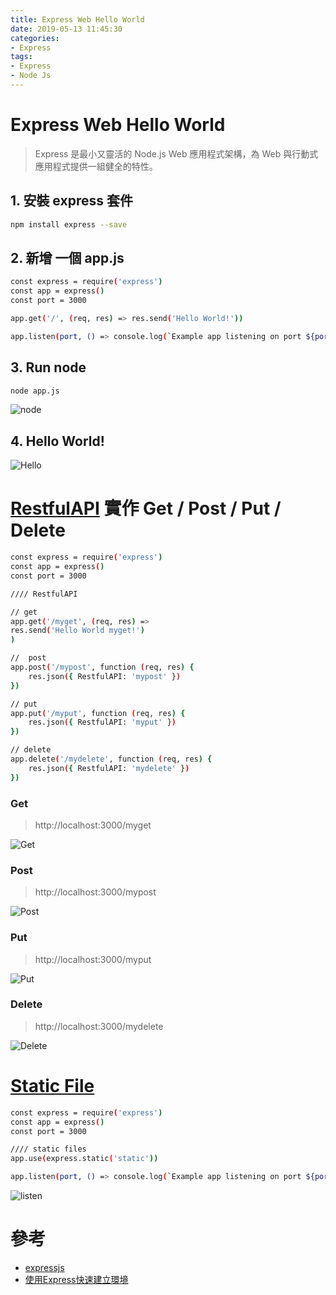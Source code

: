 ```yaml
---
title: Express Web Hello World
date: 2019-05-13 11:45:30
categories:
- Express
tags:
- Express
- Node Js
---
```


# Express Web Hello World

> Express 是最小又靈活的 Node.js Web 應用程式架構，為 Web 與行動式應用程式提供一組健全的特性。

## 1. 安裝 express 套件

```bash
npm install express --save
```

## 2. 新增 一個 app.js

```bash
const express = require('express')
const app = express()
const port = 3000

app.get('/', (req, res) => res.send('Hello World!'))

app.listen(port, () => console.log(`Example app listening on port ${port}!`)
```

## 3. Run node

```bash
node app.js
```

![node](https://i.imgur.com/WqQxqcU.png)

## 4. Hello World!

![Hello](https://i.imgur.com/82nZSdO.png)

# [RestfulAPI](http://expressjs.com/en/starter/basic-routing.html) 實作 Get / Post / Put / Delete

```bash
const express = require('express')
const app = express()
const port = 3000

//// RestfulAPI

// get
app.get('/myget', (req, res) => 
res.send('Hello World myget!')
)

//  post
app.post('/mypost', function (req, res) {
    res.json({ RestfulAPI: 'mypost' })
})

// put
app.put('/myput', function (req, res) {
    res.json({ RestfulAPI: 'myput' })
})

// delete
app.delete('/mydelete', function (req, res) {
    res.json({ RestfulAPI: 'mydelete' })
})

```

### Get

> http://localhost:3000/myget
 
![Get](https://i.imgur.com/KIEL2im.png)

### Post

> http://localhost:3000/mypost

![Post](https://i.imgur.com/NHb3yAh.png)

### Put

> http://localhost:3000/myput

![Put](https://i.imgur.com/PTcWcUh.png)

### Delete

> http://localhost:3000/mydelete

![Delete](https://i.imgur.com/5YN1uGj.png)

# [Static File](http://expressjs.com/en/starter/static-files.html)

```bash
const express = require('express')
const app = express()
const port = 3000

//// static files
app.use(express.static('static'))

app.listen(port, () => console.log(`Example app listening on port ${port}!`))
```

![listen](https://i.imgur.com/vKhOU5L.png)

# 參考

* [expressjs](https://expressjs.com/zh-tw/starter/installing.html)
* [使用Express快速建立環境](https://ithelp.ithome.com.tw/articles/10191816)